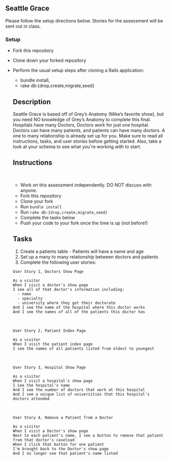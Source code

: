 ## Seattle Grace
Please follow the setup directions below. Stories for the assessment will be sent out in class.

### Setup
- Fork this repository
- Clone down your forked repository
- Perform the usual setup steps after cloning a Rails application:
    - bundle install,
    - rake db:{drop,create,migrate,seed}

    ## Description
    Seattle Grace is based off of Grey’s Anatomy (Mike’s favorite show), but you need NO knowledge of Grey’s Anatomy to complete this final.
    Hospitals have many Doctors, Doctors work for just one hospital. Doctors can have many patients, and patients can have many doctors. A one to many relationship is already set up for you. Make sure to read all instructions, tasks, and user stories before getting started. Also, take a look at your schema to see what you're working with to start.
    ​
    ## Instructions
    ​
    * Work on this assessment independently. DO NOT discuss with anyone.
    * Fork this repository
    * Clone your fork
    * Run `bundle install`
    * Run `rake db:{drop,create,migrate,seed}`
    * Complete the tasks below
    * Push your code to your fork once the time is up (not before!)
    ​
    ## Tasks
    1. Create a patients table
      - Patients will have a name and age
    ​
    2. Set up a many to many relationship between doctors and patients
    ​
    ​
    3. Complete the following user stories:
    ​
    ```
    User Story 1, Doctors Show Page
    ​
    As a visitor
    When I visit a doctor's show page
    I see all of that doctor's information including:
      - name
      - specialty
      - university where they got their doctorate
    And I see the name of the hospital where this doctor works
    And I see the names of all of the patients this doctor has
    ```
    ​
    ```
    User Story 2, Patient Index Page
    ​
    As a visitor
    When I visit the patient index page
    I see the names of all patients listed from oldest to youngest
    ```
    ​
    ```
    User Story 3, Hospital Show Page
    ​
    As a visitor
    When I visit a hospital's show page
    I see the hospital's name
    And I see the number of doctors that work at this hospital
    And I see a unique list of universities that this hospital's doctors attended
    ```
    ​
    ​
    ```
    User Story 4, Remove a Patient from a Doctor
    ​
    As a visitor
    When I visit a Doctor's show page
    Next to each patient's name, I see a button to remove that patient from that doctor's caseload
    When I click that button for one patient
    I'm brought back to the Doctor's show page
    And I no longer see that patient's name listed
